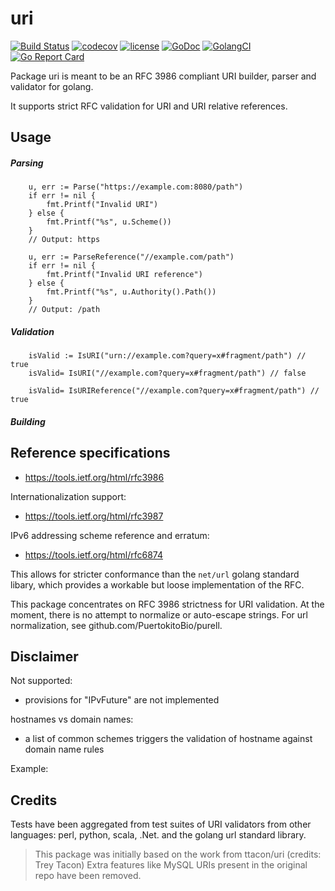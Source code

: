 # uri
[![Build Status](https://travis-ci.org/fredbi/uri.svg?branch=master)](https://travis-ci.org/fredbi/uri)
[![codecov](https://codecov.io/gh/fredbi/uri/branch/master/graph/badge.svg)](https://codecov.io/gh/fredbi/uri)
[![license](http://img.shields.io/badge/license/License-MIT-yellow.svg)](https://raw.githubusercontent.com/fredbi/uri/master/LICENSE.md)
[![GoDoc](https://godoc.org/github.com/fredbi/uri?status.svg)](http://godoc.org/github.com/fredbi/uri)
[![GolangCI](https://golangci.com/badges/github.com/fredbi/uri.svg)](https://golangci.com)
[![Go Report Card](https://goreportcard.com/badge/github.com/fredbi/uri)](https://goreportcard.com/report/github.com/fredbi/uri)

Package uri is meant to be an RFC 3986 compliant URI builder, parser and validator for golang.

It supports strict RFC validation for URI and URI relative references.

## Usage

##### Parsing

```golang 
	u, err := Parse("https://example.com:8080/path")
	if err != nil {
		fmt.Printf("Invalid URI")
	} else {
		fmt.Printf("%s", u.Scheme())
	}
	// Output: https
```

```golang 
	u, err := ParseReference("//example.com/path")
	if err != nil {
		fmt.Printf("Invalid URI reference")
	} else {
		fmt.Printf("%s", u.Authority().Path())
	}
	// Output: /path
```

##### Validation

```golang 
    isValid := IsURI("urn://example.com?query=x#fragment/path") // true
    isValid= IsURI("//example.com?query=x#fragment/path") // false

    isValid= IsURIReference("//example.com?query=x#fragment/path") // true
```

##### Building

## Reference specifications
* https://tools.ietf.org/html/rfc3986

Internationalization support:
* https://tools.ietf.org/html/rfc3987

IPv6 addressing scheme reference and erratum:
* https://tools.ietf.org/html/rfc6874

This allows for stricter conformance than the `net/url` golang standard libary,
which provides a workable but loose implementation of the RFC.

This package concentrates on RFC 3986 strictness for URI validation. 
At the moment, there is no attempt to normalize or auto-escape strings. 
For url normalization, see github.com/PuertokitoBio/purell.

## Disclaimer

Not supported:
* provisions for "IPvFuture" are not implemented

hostnames vs domain names:
* a list of common schemes triggers the validation of hostname against domain name rules

Example:

## Credits

Tests have been aggregated from test suites of URI validators from other languages:
perl, python, scala, .Net. and the golang url standard library.

> This package was initially based on the work from ttacon/uri (credits: Trey Tacon)
> Extra features like MySQL URIs present in the original repo have been removed.
